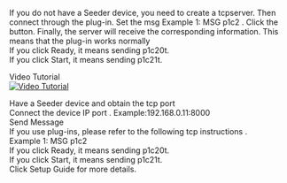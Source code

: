 If you do not have a Seeder device, you need to create a tcpserver. Then connect through the plug-in. Set the msg Example 1: MSG p1c2   . Click the button. Finally, the server will receive the corresponding information. This means that the plug-in works normally   
If you click Ready, it means sending p1c20t.      
If you click Start, it means sending p1c21t.      





Video Tutorial   
[![Video Tutorial](https://res.cloudinary.com/marcomontalbano/image/upload/v1671160316/video_to_markdown/images/youtube--CGBbff3CpEY-c05b58ac6eb4c4700831b2b3070cd403.jpg)](https://www.youtube.com/watch?v=CGBbff3CpEY "Video Tutorial")



Have a Seeder device and obtain the tcp port  
Connect the device IP port . Example:192.168.0.11:8000  
Send Message  
If you use plug-ins, please refer to the following tcp instructions .  
Example 1: MSG p1c2   
If you click Ready, it means sending p1c20t.   
If you click Start, it means sending p1c21t.   
Click Setup Guide for more details.   
